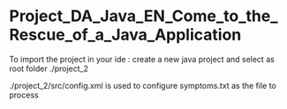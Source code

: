 # Project_DA_Java_EN_Come_to_the_Rescue_of_a_Java_Application

To import the project in your ide : 
create a new java project and select as root folder ./project_2

./project_2/src/config.xml is used to configure symptoms.txt as the file to process